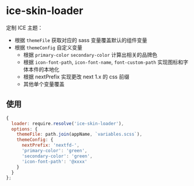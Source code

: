 # ice-skin-loader

定制 ICE 主题：

- 根据 `themeFile` 获取对应的 sass 变量覆盖默认的组件变量
- 根据 `themeConfig` 自定义变量
  - 根据 `primary-color` `secondary-color` 计算出相关的品牌色
  - 根据 `icon-font-path`, `icon-font-name`, `font-custom-path` 实现图标和字体本件的本地化
  - 根据 nextPrefix 实现更改 next 1.x 的 css 前缀
  - 其他单个变量覆盖

## 使用

```js
{
  loader: require.resolve('ice-skin-loader'),
  options: {
    themeFile: path.join(appName, `variables.scss`),
    themeConfig: {
      nextPrefix: 'nextfd-',
      'primary-color': 'green',
      'secondary-color': 'green',
      'icon-font-path': '@xxxx'
    }
  }
};
```